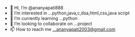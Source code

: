 - 👋 Hi, I’m @ananyapati888
- 👀 I’m interested in ...python,java,c,dsa,html,css,java script
- 🌱 I’m currently learning ...python
- 💞️ I’m looking to collaborate on ...project
- 📫 How to reach me ...ananyapati2003@gmail.com

<!---
ananyapati888/ananyapati888 is a ✨ special ✨ repository because its `README.md` (this file) appears on your GitHub profile.
You can click the Preview link to take a look at your changes.
--->
